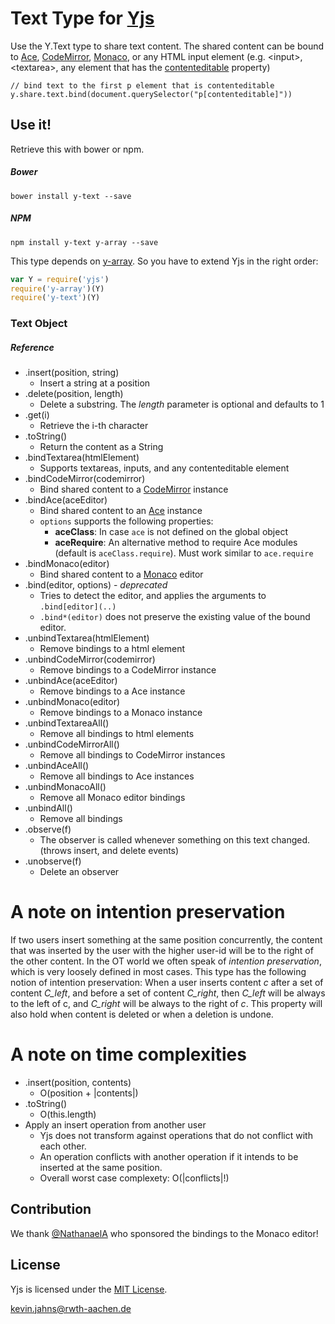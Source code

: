 
# Text Type for [Yjs](https://github.com/y-js/yjs)

Use the Y.Text type to share text content. The shared content can be bound to
[Ace](https://ace.c9.io/), [CodeMirror](https://codemirror.net/), [Monaco](https://github.com/Microsoft/monaco-editor), or any HTML
input element (e.g. &lt;input&gt;, &lt;textarea&gt;, any element that has the [contenteditable](https://developer.mozilla.org/en-US/docs/Web/HTML/Global_attributes/contenteditable) property)

```
// bind text to the first p element that is contenteditable
y.share.text.bind(document.querySelector("p[contenteditable]"))
```

## Use it!
Retrieve this with bower or npm.

##### Bower
```
bower install y-text --save
```

##### NPM
```
npm install y-text y-array --save
```

This type depends on [y-array](https://github.com/y-js/y-array). So you have to
extend Yjs in the right order:

```javascript
var Y = require('yjs')
require('y-array')(Y)
require('y-text')(Y)
```

### Text Object

##### Reference
* .insert(position, string)
  * Insert a string at a position
* .delete(position, length)
  * Delete a substring. The *length* parameter is optional and defaults to 1
* .get(i)
  * Retrieve the i-th character
* .toString()
  * Return the content as a String
* .bindTextarea(htmlElement)
  * Supports textareas, inputs, and any contenteditable element
* .bindCodeMirror(codemirror)
  * Bind shared content to a [CodeMirror](https://codemirror.net/) instance
* .bindAce(aceEditor)
  * Bind shared content to an [Ace](https://ace.c9.io/) instance
  * `options` supports the following properties:
    * **aceClass**: In case `ace` is not defined on the global object
    * **aceRequire**: An alternative method to require Ace modules (default is
      `aceClass.require`). Must work similar to `ace.require`
* .bindMonaco(editor)
  * Bind shared content to a [Monaco](https://github.com/Microsoft/monaco-editor) editor
* .bind(editor, options) - *deprecated*
  * Tries to detect the editor, and applies the arguments to `.bind[editor](..)`
  * `.bind*(editor)` does not preserve the existing value of the bound editor.
* .unbindTextarea(htmlElement)
  * Remove bindings to a html element
* .unbindCodeMirror(codemirror)
  * Remove bindings to a CodeMirror instance
* .unbindAce(aceEditor)
  * Remove bindings to a Ace instance
* .unbindMonaco(editor)
  * Remove bindings to a Monaco instance
* .unbindTextareaAll()
  * Remove all bindings to html elements
* .unbindCodeMirrorAll()
  * Remove all bindings to CodeMirror instances
* .unbindAceAll()
  * Remove all bindings to Ace instances
* .unbindMonacoAll()
  * Remove all Monaco editor bindings
* .unbindAll()
  * Remove all bindings
* .observe(f)
  * The observer is called whenever something on this text changed. (throws
    insert, and delete events)
* .unobserve(f)
  * Delete an observer

# A note on intention preservation
If two users insert something at the same position concurrently, the content
that was inserted by the user with the higher user-id will be to the right of
the other content. In the OT world we often speak of *intention preservation*,
which is very loosely defined in most cases. This type has the following notion
of intention preservation: When a user inserts content *c* after a set of
content *C_left*, and before a set of content *C_right*, then *C_left* will be
always to the left of c, and *C_right* will be always to the right of *c*. This
property will also hold when content is deleted or when a deletion is undone.

# A note on time complexities
* .insert(position, contents)
  * O(position + |contents|)
* .toString()
  * O(this.length)
* Apply an insert operation from another user
  * Yjs does not transform against operations that do not conflict with each
    other.
  * An operation conflicts with another operation if it intends to be inserted
    at the same position.
  * Overall worst case complexety: O(|conflicts|!)


## Contribution
We thank [@NathanaelA](https://github.com/nathanaela) who sponsored the bindings to the Monaco editor!


## License
Yjs is licensed under the [MIT License](./LICENSE).

<kevin.jahns@rwth-aachen.de>
